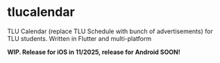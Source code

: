 # tlucalendar

TLU Calendar (replace TLU Schedule with bunch of advertisements) for TLU students. Written in Flutter and multi-platform

**WIP. Release for iOS in 11/2025, release for Android SOON!**
